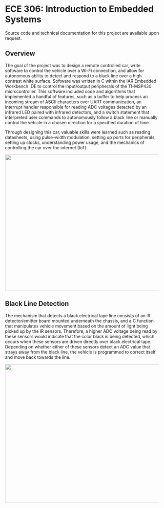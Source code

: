 # ECE 306: Introduction to Embedded Systems

Source code and technical documentation for this project are available upon request.

## Overview

The goal of the project was to design a remote controlled car, write software to control the vehicle over a Wi-Fi connection, and allow for autonomous ability to detect and respond to a black line over a high contrast white surface. Software was written in C within the IAR Embedded Workbench IDE to control the input/output peripherals of the TI-MSP430 microcontroller. This software included code and algorithms that implemented a handful of features, such as a buffer to help process an incoming stream of ASCII characters over UART communication, an interrupt handler responsible for reading ADC voltages detected by an infrared LED paired with infrared detectors, and a switch statement that interpreted user commands to autonomously follow a black line or manually control the vehicle in a chosen direction for a specified duration of time.

Through designing this car, valuable skills were learned such as reading datasheets, using pulse-width modulation, setting up ports for peripherals, setting up clocks, understanding power usage, and the mechanics of controlling the car over the internet (IoT).

<p align="center">
  <img src="https://i.imgur.com/EDarf19.png" width="519" height="446" />
</p>



## Black Line Detection

The mechanism that detects a black electrical tape line consists of an IR detector/emitter board mounted underneath the chassis, and a C function that manipulates vehicle movement based on the amount of light being picked up by the IR sensors. Therefore, a higher ADC voltage being read by these sensors would indicate that the color black is being detected, which occurs when these sensors are driven directly over black electrical tape. Depending on whether either of these sensors detect an ADC value that strays away from the black line, the vehicle is programmed to correct itself and move back towards the line. 



<p align="center">
  <img src="https://i.imgur.com/t1lcPeH.jpg" width="609" height="454" />
</p>


